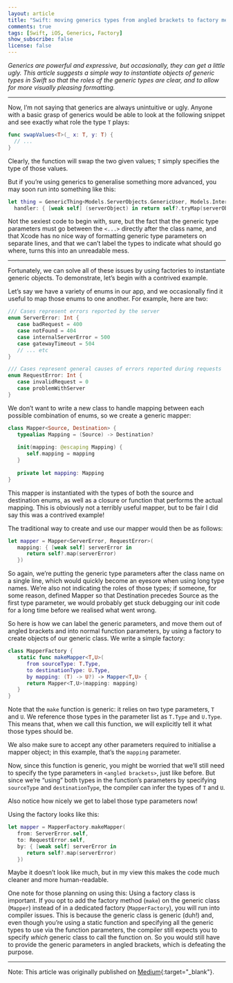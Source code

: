 ```yaml
---
layout: article
title: "Swift: moving generics types from angled brackets to factory method parameters"
comments: true
tags: [Swift, iOS, Generics, Factory]
show_subscribe: false
license: false
---
```


_Generics are powerful and expressive, but occasionally, they can get a little ugly. This article suggests a simple way to instantiate objects of generic types in Swift so that the roles of the generic types are clear, and to allow for more visually pleasing formatting._

---

Now, I’m not saying that generics are always unintuitive or ugly. Anyone with a basic grasp of generics would be able to look at the following snippet and see exactly what role the type `T` plays:

```swift
func swapValues<T>(_ x: T, y: T) { 
  // ... 
}
```

Clearly, the function will swap the two given values; `T` simply specifies the type of those values.

But if you’re using generics to generalise something more advanced, you may soon run into something like this:

```swift
let thing = GenericThing<Models.ServerObjects.GenericUser, Models.Internal.UnverifiedUser, App.MapFailureLogger>(
  handler: { [weak self] (serverObject) in return self?.tryMap(serverObject) })
```

Not the sexiest code to begin with, sure, but the fact that the generic type parameters must go between the `<...>` directly after the class name, and that Xcode has no nice way of formatting generic type parameters on separate lines, and that we can’t label the types to indicate what should go where, turns this into an unreadable mess.

---

Fortunately, we can solve all of these issues by using factories to instantiate generic objects. To demonstrate, let’s begin with a contrived example.

Let’s say we have a variety of enums in our app, and we occasionally find it useful to map those enums to one another. For example, here are two:

```swift
/// Cases represent errors reported by the server
enum ServerError: Int {
   case badRequest = 400
   case notFound = 404
   case internalServerError = 500
   case gatewayTimeout = 504
   // ... etc
}

/// Cases represent general causes of errors reported during requests
enum RequestError: Int {
   case invalidRequest = 0
   case problemWithServer
}
```

We don’t want to write a new class to handle mapping between each possible combination of enums, so we create a generic mapper:

```swift
class Mapper<Source, Destination> {
   typealias Mapping = (Source) -> Destination?
   
   init(mapping: @escaping Mapping) {
      self.mapping = mapping
   }
  
   private let mapping: Mapping
}
```

This mapper is instantiated with the types of both the source and destination enums, as well as a closure or function that performs the actual mapping. This is obviously not a terribly useful mapper, but to be fair I did say this was a contrived example!

The traditional way to create and use our mapper would then be as follows:

```swift
let mapper = Mapper<ServerError, RequestError>(
   mapping: { [weak self] serverError in
      return self?.map(serverError)
   })
```

So again, we’re putting the generic type parameters after the class name on a single line, which would quickly become an eyesore when using long type names. We’re also not indicating the roles of those types; if someone, for some reason, defined Mapper so that Destination precedes Source as the first type parameter, we would probably get stuck debugging our init code for a long time before we realised what went wrong.

So here is how we can label the generic parameters, and move them out of angled brackets and into normal function parameters, by using a factory to create objects of our generic class. We write a simple factory:

```swift
class MapperFactory {
   static func makeMapper<T,U>(
      from sourceType: T.Type, 
      to destinationType: U.Type,
      by mapping: (T) -> U?) -> Mapper<T,U> {
      return Mapper<T,U>(mapping: mapping)
   }
}
```

Note that the `make` function is generic: it relies on two type parameters, `T` and `U`. We reference those types in the parameter list as `T.Type` and `U.Type`. This means that, when we call this function, we will explicitly tell it what those types should be.

We also make sure to accept any other parameters required to initialise a mapper object; in this example, that’s the `mapping` parameter.

Now, since this function is generic, you might be worried that we’ll still need to specify the type parameters in `<angled brackets>`, just like before. But since we’re “using” both types in the function’s parameters by specifying `sourceType` and `destinationType`, the compiler can infer the types of `T` and `U`.

Also notice how nicely we get to label those type parameters now!

Using the factory looks like this:

```swift
let mapper = MapperFactory.makeMapper(
   from: ServerError.self,
   to: RequestError.self,
   by: { [weak self] serverError in
      return self?.map(serverError)
   })
```

Maybe it doesn’t look like much, but in my view this makes the code much cleaner and more human-readable.

One note for those planning on using this: Using a factory class is important. If you opt to add the factory method (`make`) on the generic class (`Mapper`) instead of in a dedicated factory (`MapperFactory`), you will run into compiler issues. This is because the generic class is generic (duh!) and, even though you’re using a static function and specifying all the generic types to use via the function parameters, the compiler still expects you to specify _which_ generic class to call the function on. So you would still have to provide the generic parameters in angled brackets, which is defeating the purpose.

---

Note: This article was originally published on [Medium](https://medium.com/@phlippie.bosman/swift-generics-moving-type-parameters-out-of-angled-brackets-and-into-factory-methods-a2f7f8b06961){:target="_blank"}.
